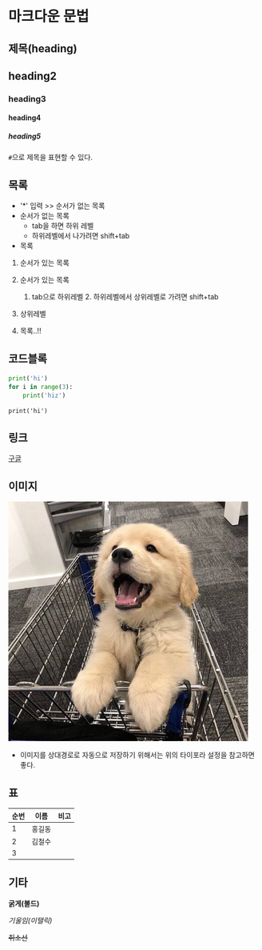 # 마크다운 문법

## 제목(heading)

## heading2

### heading3

#### heading4

##### heading5

`#`으로 제목을 표현할 수 있다.

## 목록

* '*' 입력 >> 순서가 없는 목록
* 순서가 없는 목록
  * tab을 하면 하위 레벨
  * 하위레벨에서 나가려면 shift+tab
* 목록

1. 순서가 있는 목록
2. 순서가 있는 목록
   	1. tab으로 하위레벨
    	2. 하위레벨에서 상위레벨로 가려면 shift+tab
 3. 상위레벨

1. 목록..!!

## 코드블록

```python
print('hi')
for i in range(3):
    print('hiz')
```

```html
print('hi')
```



## 링크

[구글](htttps://google.com)



## 이미지

![골든리트리버 짤계정 on Twitter: "해맑은 절미… "](md-images/Ed_-y4RVAAEBBCp.jpg)

* 이미지를 상대경로로 자동으로 저장하기 위해서는 위의 타이포라 설정을 참고하면 좋다.



## 표

| 순번 | 이름   | 비고 |
| ---- | ------ | ---- |
| 1    | 홍길동 |      |
| 2    | 김철수 |      |
| 3    |        |      |



## 기타

**굵게(볼드)**

*기울임(이탤릭)*

~~취소선~~







